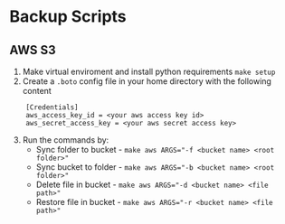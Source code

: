 # Backup Scripts

## AWS S3
1. Make virtual enviroment and install python requirements `make setup`
2. Create a `.boto` config file in your home directory with the following content
````
    [Credentials]
    aws_access_key_id = <your aws access key id>
    aws_secret_access_key = <your aws secret access key>
````
3. Run the commands by:
    * Sync folder to bucket - `make aws ARGS="-f <bucket name> <root folder>"`
    * Sync bucket to folder - `make aws ARGS="-b <bucket name> <root folder>"`
    * Delete file in bucket - `make aws ARGS="-d <bucket name> <file path>"`
    * Restore file in bucket - `make aws ARGS="-r <bucket name> <file path>"`

